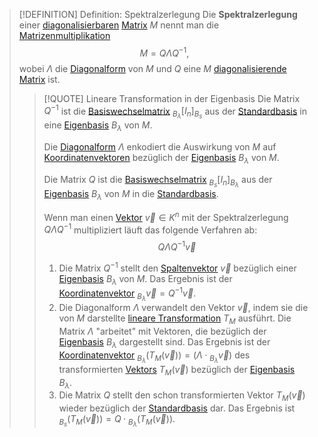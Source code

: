 > [!DEFINITION] Definition: Spektralzerlegung
> Die **Spektralzerlegung** einer [diagonalisierbaren](Spektralzerlegung/Diagonalisierbarkeit.md) [Matrix](../../Quadratische%20Matrix.md) $M$ nennt man die [Matrizenmultiplikation](../../../Matrizenoperationen/Multiplikation%20von%20Matrizen.md)
> $$M = Q \Lambda Q^{-1},$$
> wobei $\Lambda$ die [Diagonalform](Spektralzerlegung/Diagonalisierbarkeit.md) von $M$ und $Q$ eine $M$ [diagonalisierende Matrix](Spektralzerlegung/Diagonalisierbarkeit.md) ist.
> 
> > [!QUOTE] Lineare Transformation in der Eigenbasis 
> > Die Matrix $Q^{-1}$ ist die [Basiswechselmatrix](../../../../Abstrakte%20lineare%20Algebra/Basis/Basiswechsel.md) ${}_{B_\lambda}[I_n]_{B_s}$ aus der [Standardbasis](../../../../Vektoren%20als%20Matrizen/Standardbasis.md) in eine [Eigenbasis](Eigenbasis.md) $B_\lambda$ von $M$.
> > 
> > Die [Diagonalform](Spektralzerlegung/Diagonalisierbarkeit.md) $\Lambda$ enkodiert die Auswirkung von $M$ auf [Koordinatenvektoren](../../../../Abstrakte%20lineare%20Algebra/Basis/Koordinatenvektor.md) bezüglich der [Eigenbasis](Eigenbasis.md) $B_\lambda$ von $M$.
> > 
> > Die Matrix $Q$ ist die [Basiswechselmatrix](../../../../Abstrakte%20lineare%20Algebra/Basis/Basiswechsel.md) ${}_{B_s}[I_n]_{B_\lambda}$ aus der [Eigenbasis](Eigenbasis.md) $B_\lambda$ von $M$ in die [Standardbasis](../../../../Vektoren%20als%20Matrizen/Standardbasis.md).
> > 
> > Wenn man einen [Vektor](../../../../Vektoren%20als%20Matrizen/Spaltenvektor.md) $\vec{v} \in K^n$ mit der Spektralzerlegung $Q \Lambda Q^{-1}$ multipliziert läuft das folgende Verfahren ab:
> > $$Q\Lambda Q^{-1}\vec{v}$$
> > 1. Die Matrix $Q^{-1}$ stellt den [Spaltenvektor](../../../../Vektoren%20als%20Matrizen/Spaltenvektor.md) $\vec{v}$ bezüglich einer [Eigenbasis](Eigenbasis.md) $B_\lambda$ von $M$. Das Ergebnis ist der [Koordinatenvektor](../../../../Abstrakte%20lineare%20Algebra/Basis/Koordinatenvektor.md) ${}_{B_\lambda}\vec{v} = Q^{-1}\vec{v}$.
> > 2. Die Diagonalform $\Lambda$ verwandelt den Vektor $\vec{v}$, indem sie die von $M$ darstellte [lineare Transformation](../../../../Abstrakte%20lineare%20Algebra/Lineare%20Transformationen/Lineare%20Transformation.md) $T_M$ ausführt. Die Matrix $\Lambda$ "arbeitet" mit Vektoren, die bezüglich der [Eigenbasis](Eigenbasis.md) $B_\lambda$ dargestellt sind. Das Ergebnis ist der [Koordinatenvektor](../../../../Abstrakte%20lineare%20Algebra/Basis/Koordinatenvektor.md) ${}_{B_\lambda}(T_M(\vec{v})) = (\Lambda\cdot {}_{B_\lambda}\vec{v})$ des transformierten [Vektors](../../../../Vektoren%20als%20Matrizen/Spaltenvektor.md) $T_M(\vec{v})$ bezüglich der [Eigenbasis](Eigenbasis.md) $B_\lambda$.
> > 3. Die Matrix $Q$ stellt den schon transformierten Vektor $T_M(\vec{v})$ wieder bezüglich der [Standardbasis](../../../../Vektoren%20als%20Matrizen/Standardbasis.md) dar. Das Ergebnis ist ${}_{B_s}(T_M(\vec{v})) = Q\cdot {}_{B_\lambda}(T_M(\vec{v}))$.